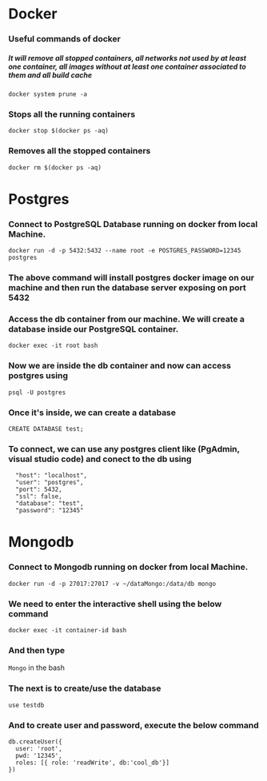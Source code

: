 # Docker

### Useful commands of docker
##### It will remove all stopped containers, all networks not used by at least one container, all images without at least one container associated to them and all build cache

```docker system prune -a``` 

### Stops all the running containers

```docker stop $(docker ps -aq)``` 

### Removes all the stopped containers

```docker rm $(docker ps -aq)```

# Postgres

### Connect to PostgreSQL Database running on docker from local Machine.

```
docker run -d -p 5432:5432 --name root -e POSTGRES_PASSWORD=12345 postgres
```

### The above command will install postgres docker image on our machine and then run the database server exposing on port 5432

### Access the db container from our machine. We will create a database inside our PostgreSQL container.

```
docker exec -it root bash
```

### Now we are inside the db container and now can access postgres using

```
psql -U postgres
```

### Once it's inside, we can create a database

```
CREATE DATABASE test;
```

### To connect, we can use any postgres client like (PgAdmin, visual studio code) and conect to the db using

```
  "host": "localhost",
  "user": "postgres",
  "port": 5432,
  "ssl": false,
  "database": "test",
  "password": "12345"
```

# Mongodb

### Connect to Mongodb running on docker from local Machine.

```
docker run -d -p 27017:27017 -v ~/dataMongo:/data/db mongo
```

### We need to enter the interactive shell using the below command

```
docker exec -it container-id bash
```

### And then type 

```Mongo``` in the bash 

### The next is to create/use the database

```
use testdb
```

### And to create user and password, execute the below command

```
db.createUser({
  user: 'root',
  pwd: '12345',
  roles: [{ role: 'readWrite', db:'cool_db'}]
})
```
